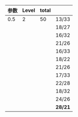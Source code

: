 |参数|Level|total | |
| - | - | - | - |
| 0.5 | 2 | 50 | 13/33|
| | | |18/27 |
| | | |16/32 |
| | | | 21/26|
| | | | 16/33|
| | | | 18/22|
| | | | 21/26|
|　| | | 17/33|
| | | | 22/28|
| | | |18/32|
| | | | 24/26|
| | | | **28/21**|